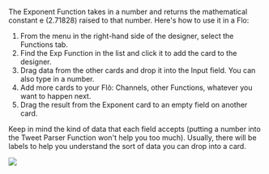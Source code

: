 The Exponent Function takes in a number and returns the mathematical constant e (2.71828) raised to that number. Here's how to use it in a Flo:

1. From the menu in the right-hand side of the designer, select the Functions tab.
2. Find the Exp Function in the list and click it to add the card to the designer. 
3. Drag data from the other cards and drop it into the Input field. You can also type in a number.  
4. Add more cards to your Flõ: Channels, other Functions, whatever you want to happen next. 
5. Drag the result from the Exponent card to an empty field on another card. 

Keep in mind the kind of data that each field accepts (putting a number into the Tweet Parser Function won't help you too much). Usually, there will be labels to help you understand the sort of data you can drop into a card. 

<div>
    <div style="width: 60%; float: left; margin-right: 10px">
    </div>
    <div style="width: 30%, float: left">
    	 <img src="https://s3.amazonaws.com/azuqua_static/help-center/Functions/exponent.png"></img>
    </div>
</div>
